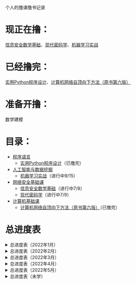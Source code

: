个人的撸课撸书记录
# 现正在撸：
[信息安全数学基础](/网络安全基础课/信息安全数学基础)、[现代密码学](/网络安全基础课/现代密码学)、[机器学习实战](/人工智能与数据挖掘/机器学习实战)
# 已经撸完：
[实用Python程序设计](/程序语言/实用Python程序设计)、[计算机网络自顶向下方法（原书第六版）](/计算机基础课/计算机网络自顶向下方法（原书第六版）)
# 准备开撸：
数学建模
# 目录：
* [程序语言](/程序语言)
  * [实用Python程序设计](/程序语言/实用Python程序设计)（已撸完）
* [人工智能与数据挖掘](/人工智能与数据挖掘)
  * [机器学习实战](/人工智能与数据挖掘/机器学习实战)（进行中9/15）
* [网络安全基础课](/网络安全基础课)
  * [信息安全数学基础](/网络安全基础课/信息安全数学基础)（进行中7/8）
  * [现代密码学](/网络安全基础课/现代密码学)（进行中7/9）
* [计算机基础课](/计算机基础课)
  * [计算机网络自顶向下方法（原书第六版）](/计算机基础课/计算机网络自顶向下方法（原书第六版）)（已撸完）

# 总进度表

<details>
<summary> 总进度表（2022年1月）</summary>

|开撸时间|撸完时间|课程|章节|状态|
|----|----|----|----|----|
|2022年01月25日|2022年01月25日|实用Python程序设计|1.Python初探|已撸完|
|2022年01月25日|2022年01月25日|实用Python程序设计|2.基本运算、条件分支和输出格式控制|已撸完|
|2022年01月26日|2022年01月26日|实用Python程序设计|3.循环语句|已撸完|
|2022年01月26日|2022年01月26日|实用Python程序设计|4.函数和递归|已撸完|
|2022年01月26日|2022年01月26日|实用Python程序设计|5.字符串和元组|已撸完|
|2022年01月27日|2022年01月28日|实用Python程序设计|6.列表|已撸完|
|2022年01月29日|2022年01月29日|实用Python程序设计|7.字典和集合|已撸完|

</details>
<details>
<summary> 总进度表（2022年2月）</summary>

|开撸时间|撸完时间|课程|章节|状态|
|----|----|----|----|----|
|2022年01月30日|2022年02月04日|实用Python程序设计|8.文件读写和文件夹操作和数据库|已撸完|
|2022年02月05日|2022年02月06日|实用Python程序设计|9.正则表达式|已撸完|
|2022年02月07日|2022年02月08日|实用Python程序设计|10.玩转Python生态|已撸完|
|2022年02月08日|2022年02月09日|实用Python程序设计|11.数据分析与展示|已撸完|
|2022年02月09日|2022年02月09日|实用Python程序设计|12.网络爬虫设计|已撸完|
|2022年02月09日|2022年02月09日|实用Python程序设计|13.面向对象程序设计|已撸完|
|2022年02月09日|2022年02月09日|实用Python程序设计|14.tkinter图形界面程序设计|已撸完|
|2022年02月10日|2022年02月10日|机器学习实战|1.机器学习基础|已撸完|
|2022年02月10日|2022年02月10日|机器学习实战|2.k近邻算法|已撸完|
|2022年02月11日|2022年02月11日|机器学习实战|3.决策树|已撸完|
|2022年02月12日|2022年02月14日|机器学习实战|4.基于概率论的分类方法：朴素贝叶斯|已撸完|
|2022年02月15日|2022年02月15日|机器学习实战|5.Logistic回归|已撸完|
|2022年02月16日|2022年02月17日|机器学习实战|似然函数梯度上升和代价函数梯度下降的数学推导|已搞懂|
|2022年02月17日|2022年02月18日|机器学习实战|6.支持向量机|已撸完|
|2022年02月18日|2022年02月20日|机器学习实战|7.利用AdaBoost元算法提高分类性能|已撸完|
|2022年02月21日|2022年02月23日|机器学习实战|8.预测数值型数据：回归|已撸完|
|2022年02月23日|2022年02月23日|机器学习实战|9. 树回归|已撸完|
|2022年02月23日|2022年02月24日|计算机网络自顶向下方法|1.计算机网络和因特网|已撸完|
|2022年02月24日|2022年02月26日|王道计算机网络|1.计算机网络体系结构|已撸完|
|2022年02月26日|2022年02月28日|计算机网络|1.概述|已撸完|
|2022年02月26日|2022年02月28日|计算机网络自顶向下方法|2.应用层|已撸完|

</details>
<details>
<summary> 总进度表（2022年3月）</summary>

|开撸时间|撸完时间|课程|章节|状态|
|----|----|----|----|----|
|2022年02月28日|2022年03月01日|王道计算机网络|6.应用层|已撸完|
|2022年03月20日|2022年03月23日|计算机网络自顶向下方法|3.运输层|已撸完|
|2022年03月23日|2022年03月29日|计算机网络|4.网络层|已撸完|

</details>
<details>
<summary> 总进度表（2022年4月）</summary>

|开撸时间|撸完时间|课程|章节|状态|
|----|----|----|----|----|
|2022年03月29日|2022年04月01日|计算机网络|3.数据链路层|已撸完|
|2022年04月01日|2022年04月01日|计算机网络|2.物理层|已撸完|
|2022年04月06日|2022年04月06日|信息安全数学基础| 1.前言             |已撸完|
|2022年04月06日|2022年04月06日|现代密码学| 1.概论             |已撸完|
|2022年04月07日|2022年04月07日|信息安全数学基础|2.整除|已撸完|
|2022年04月08日|2022年04月11日|现代密码学| 2.流密码           |已撸完|
|2022年04月13日|2022年04月17日|现代密码学|3.分组密码|已撸完|
|2022年04月19日|2022年04月26日|信息安全数学基础|3.同余|已撸完|

</details>
<details>
<summary> 总进度表（2022年5月）</summary>

|开撸时间|撸完时间|课程|章节|状态|
|----|----|----|----|----|
|2022年04月26日|2022年05月02日|信息安全数学基础|4.群|已撸完|
|2022年05月02日|2022年05月04日|现代密码学|4.公钥密码|已撸完|
|2022年05月09日|2022年05月17日|信息安全数学基础|5.环和域|已撸完|
|2022年05月17日|2022年05月18日|现代密码学|5.Hash函数|已撸完|
|2022年05月17日|2022年05月19日|信息安全数学基础|6.多项式环|已撸完|
|2022年05月19日|2022年05月20日|现代密码学|6.数字签名|已撸完|
|2022年05月23日|2022年05月23日|现代密码学|7.密码协议|已撸完|
|2022年05月23日|2022年05月25日|信息安全数学基础|7.有限域|已撸完|
|2022年05月25日||信息安全数学基础|8.椭圆曲线密码体制|在撸|

</details>
<details>
<summary> 总进度表（未学）</summary>

|未读章节编号|未读课程编号|课程|章节|状态|
|----|----|----|----|----|
|1|1|计算机网络自顶向下方法|4.网络层|未撸|
|2|1|计算机网络自顶向下方法|5.链路层：链路、接入网和局域网|未撸|
|3|1|计算机网络自顶向下方法|6.无线网络和移动网络|未撸|
|4|1|计算机网络自顶向下方法|7.多媒体网络|未撸|
|5|1|计算机网络自顶向下方法|8.计算机网络中的安全|未撸|
|6|1|计算机网络自顶向下方法|9.网络管理|未撸|
|7|2|王道计算机网络|2.物理层|未撸|
|8|2|王道计算机网络|3.数据链路层|未撸|
|9|2|王道计算机网络|4.网络层|未撸|
|10|2|王道计算机网络|5.传输层|未撸|
|11|3|计算机网络|5.运输层|未撸|
|12|3|计算机网络|6.应用层|未撸|
|13|3|计算机网络|7.网络安全|未撸|
|14|3|计算机网络|8.互联网上的音视频服务|未撸|
|15|3|计算机网络|9.无线网络和移动网络|未撸|
|16|4|机器学习实战|10.利用Ｋ-均值聚类算法对未标注数据分组|未撸|
|17|4|机器学习实战|11.使用Apriori算法进行关联分析|未撸|
|18|4|机器学习实战|12. 使用FP-growth算法来高效发现频繁项集|未撸|
|19|4|机器学习实战|13.利用PCA来简化数据|未撸|
|20|4|机器学习实战|14.利用SVD简化数据|未撸|
|21|4|机器学习实战|15.大数据与MapReduce|未撸|
|22|6|现代密码学|8.可证明安全|未撸|
|23|6|现代密码学|9.密码学的新方向|未撸|

</details>